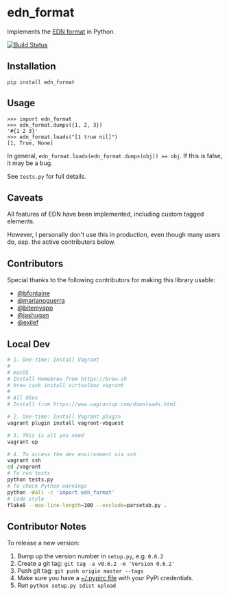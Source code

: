 # edn_format #

Implements the [EDN format](https://github.com/edn-format/edn) in Python.

[![Build Status](https://travis-ci.org/swaroopch/edn_format.svg?branch=master)](https://travis-ci.org/swaroopch/edn_format)

## Installation ##

    pip install edn_format

## Usage ##

```pycon
>>> import edn_format
>>> edn_format.dumps({1, 2, 3})
'#{1 2 3}'
>>> edn_format.loads("[1 true nil]")
[1, True, None]
```


In general, `edn_format.loads(edn_format.dumps(obj)) == obj`. If this is
false, it may be a bug.

See `tests.py` for full details.

## Caveats ##

All features of EDN have been implemented, including custom tagged elements.

However, I personally don't use this in production, even though many users do, esp. the active contributors below.

## Contributors ##

Special thanks to the following contributors for making this library
usable:

- [@bfontaine](https://github.com/bfontaine)
- [@marianoguerra](https://github.com/marianoguerra)
- [@bitemyapp](https://github.com/bitemyapp)
- [@jashugan](https://github.com/jashugan)
- [@exilef](https://github.com/exilef)

## Local Dev ##

```bash
# 1. One-time: Install Vagrant
#
# macOS
# Install Homebrew from https://brew.sh
# brew cask install virtualbox vagrant
#
# All OSes
# Install from https://www.vagrantup.com/downloads.html

# 2. One-time: Install Vagrant plugin
vagrant plugin install vagrant-vbguest

# 3. This is all you need
vagrant up

# 4. To access the dev environment via ssh
vagrant ssh
cd /vagrant
# To run tests
python tests.py
# To check Python warnings
python -Wall -c 'import edn_format'
# Code style
flake8 --max-line-length=100 --exclude=parsetab.py .
```

## Contributor Notes ##

To release a new version:

1. Bump up the version number in `setup.py`, e.g. `0.6.2`
2. Create a git tag: `git tag -a v0.6.2 -m 'Version 0.6.2'`
3. Push git tag: `git push origin master --tags`
4. Make sure you have a [~/.pypirc file](http://docs.python.org/2/distutils/packageindex.html#pypirc) with your PyPI credentials.
5. Run `python setup.py sdist upload`
